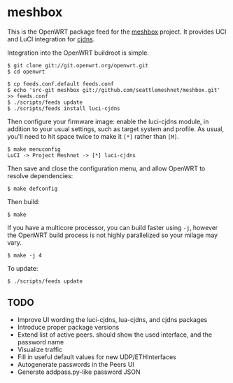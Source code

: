 meshbox
=======

This is the OpenWRT package feed for the [meshbox][meshbox] project. It provides UCI and LuCI integration for [cjdns][cjdns].

[meshbox]: http://fund.meshwith.me
[cjdns]: https://github.com/cjdelisle/cjdns

Integration into the OpenWRT buildroot is simple.

    $ git clone git://git.openwrt.org/openwrt.git
    $ cd openwrt

    $ cp feeds.conf.default feeds.conf
    $ echo 'src-git meshbox git://github.com/seattlemeshnet/meshbox.git' >> feeds.conf
    $ ./scripts/feeds update
    $ ./scripts/feeds install luci-cjdns

Then configure your firmware image: enable the luci-cjdns module, in addition to your usual settings, such as target system and profile. As usual, you'll need to hit space twice to make it `[*]` rather than `[M]`.

    $ make menuconfig
    LuCI -> Project Meshnet -> [*] luci-cjdns

Then save and close the configuration menu, and allow OpenWRT to resolve dependencies:

    $ make defconfig

Then build:

    $ make

If you have a multicore processor, you can build faster using `-j`, however the OpenWRT build process is not highly parallelized so your milage may vary.

    $ make -j 4

To update:

    $ ./scripts/feeds update


TODO
----

* Improve UI wording
  the luci-cjdns, lua-cjdns, and cjdns packages
* Introduce proper package versions
* Extend list of active peers. should show the used interface, and the password name
* Visualize traffic
* Fill in useful default values for new UDP/ETHInterfaces
* Autogenerate passwords in the Peers UI
* Generate addpass.py-like password JSON

